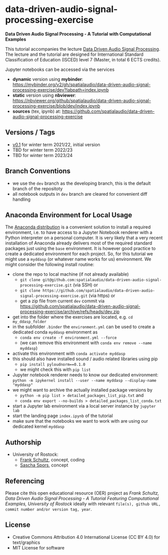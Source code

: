 # data-driven-audio-signal-processing-exercise

**Data Driven Audio Signal Processing - A Tutorial with Computational Examples**

This tutorial accompanies the lecture [Data Driven Audio Signal Processing](https://github.com/spatialaudio/data-driven-audio-signal-processing-lecture). The lecture and the tutorial are designed for International Standard Classification of Education (ISCED) level 7 (Master, in total 6 ECTS credits).

Jupyter notebooks can be accessed via the services

- **dynamic** version using **mybinder**: https://mybinder.org/v2/gh/spatialaudio/data-driven-audio-signal-processing-exercise/dev?labpath=index.ipynb
- **static** version using **nbviewer**: https://nbviewer.org/github/spatialaudio/data-driven-audio-signal-processing-exercise/blob/dev/index.ipynb
- **sources** (tex, ipynb) at: https://github.com/spatialaudio/data-driven-audio-signal-processing-exercise

## Versions / Tags

- [v0.1](https://github.com/spatialaudio/data-driven-audio-signal-processing-exercise/releases/tag/v0.1) for winter term 2021/22, initial version
- TBD for winter term 2022/23
- TBD for winter term 2023/24

## Branch Conventions

- we use the `dev` branch as the developing branch, this is the default branch of the repositoty
- all notebook outputs in `dev` branch are cleared for convenient diff handling

## Anaconda Environment for Local Usage

The [Anaconda distribution](https://www.anaconda.com/distribution/) is a convenient solution to install a required environment, i.e. to have access to a Jupyter Notebook renderer with a Python interpreter on a personal computer. It is very likely that a very recent installation of Anaconda already delivers most of the required standard packages just using the `base` environment. It is however good practice to create a dedicated environment for each project. So, for this tutorial we might use a `myddasp` (or whatever name works for us) environment. We might consider the following install routine:

- clone the repo to local machine (if not already available)
    - `git clone git@github.com:spatialaudio/data-driven-audio-signal-processing-exercise.git` (via SSH) or
    - `git clone https://github.com/spatialaudio/data-driven-audio-signal-processing-exercise.git` (via https) or
    - get a zip file from current `dev` commit via https://github.com/spatialaudio/data-driven-audio-signal-processing-exercise/archive/refs/heads/dev.zip
- get into the folder where the exercises are located, e.g. `cd my_ddasp_folder`
- in the subfolder `.binder` the `environment.yml` can be used to create a dedicated conda `myddasp` environment as
    - `conda env create -f environment.yml --force`
    - (we can remove this environment with `conda env remove --name myddasp`)
- activate this environment with `conda activate myddasp`
- this should also have installed sound / audio related libraries using pip
    - `pip install pyloudnorm==0.1.0`
    - we might check this with `pip list`
- Jupyter notebook renderer needs to know our dedicated environment:
`python -m ipykernel install --user --name myddasp --display-name "myddasp"`
- we might want to archive the actually installed package versions by
    - `python -m pip list > detailed_packages_list_pip.txt` and
    - `conda env export --no-builds > detailed_packages_list_conda.txt`
- start a Jupyter lab environment via a local server instance by `jupyter lab`
- start the landing page `index.ipynb` of the tutorial
- make sure that the notebooks we want to work with are using our dedicated kernel `myddasp`

## Authorship

- University of Rostock:
    - [Frank Schultz](https://orcid.org/0000-0002-3010-0294), concept, coding
    - [Sascha Spors](https://orcid.org/0000-0001-7225-9992), concept

## Referencing

Please cite this open educational resource (OER) project as
*Frank Schultz, Data Driven Audio Signal Processing - A Tutorial Featuring Computational Examples, University of Rostock* ideally with relevant ``file(s), github URL, commit number and/or version tag, year``.

## License

- Creative Commons Attribution 4.0 International License (CC BY 4.0) for text/graphics
- MIT License for software
